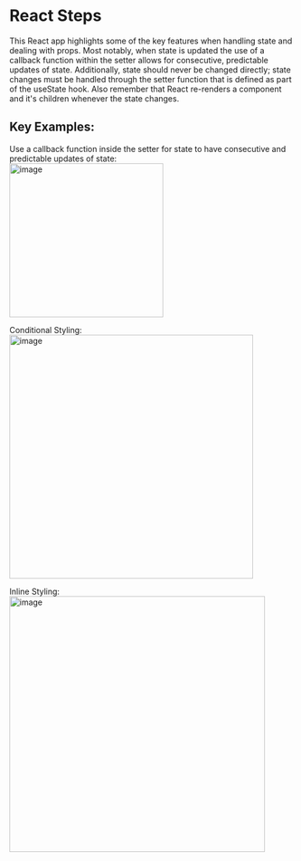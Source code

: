 # React Steps

This React app highlights some of the key features when handling state and dealing with props. Most notably, when state is updated the use of a callback function within the setter allows for consecutive, predictable updates of state. Additionally, state should never be changed directly; state changes must be handled through the setter function that is defined as part of the useState hook. Also remember that React re-renders a component and it's children whenever the state changes.

## Key Examples:
Use a callback function inside the setter for state to have consecutive and predictable updates of state:
<br/>
<img width="272" alt="image" src="https://github.com/wbdvlpmnt/React_steps/assets/139825457/d3aec8b7-5aff-4d2d-bad6-e92f4c77d935">

Conditional Styling:
<br/>
<img width="431" alt="image" src="https://github.com/wbdvlpmnt/React_steps/assets/139825457/9905083d-0ec4-405e-aaef-69b2ac221ebe">

Inline Styling:
<br/>
<img width="452" alt="image" src="https://github.com/wbdvlpmnt/React_steps/assets/139825457/f66fd77b-ae41-4f2e-a175-4e8fd7c02767">
